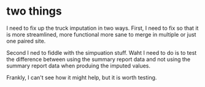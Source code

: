# two things

I need to fix up the truck imputation in two ways.  First, I need to
fix so that it is more streamlined, more functional more sane to merge
in multiple or just one paired site.

Second I ned to fiddle with the simpuation stuff.  Waht I need to do
is to test the difference between using the summary report data and
not using the summary report data when produing the imputed values.

Frankly, I can't see how it might help, but it is worth testing.
